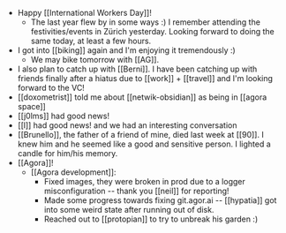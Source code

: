 - Happy [[International Workers Day]]!
  - The last year flew by in some ways :) I remember attending the festivities/events in Zürich yesterday. Looking forward to doing the same today, at least a few hours.
- I got into [[biking]] again and I'm enjoying it tremendously :)
  - We may bike tomorrow with [[AG]].
- I also plan to catch up with [[Berni]]. I have been catching up with friends finally after a hiatus due to [[work]] + [[travel]] and I'm looking forward to the VC!
- [[doxometrist]] told me about [[netwik-obsidian]] as being in [[agora space]]
- [[j0lms]] had good news!
- [[l]] had good news! and we had an interesting conversation
- [[Brunello]], the father of a friend of mine, died last week at [[90]]. I knew him and he seemed like a good and sensitive person. I lighted a candle for him/his memory.
- [[Agora]]!
  - [[Agora development]]:
    - Fixed images, they were broken in prod due to a logger misconfiguration -- thank you [[neil]] for reporting!
    - Made some progress towards fixing git.agor.ai -- [[hypatia]] got into some weird state after running out of disk.
    - Reached out to [[protopian]] to try to unbreak his garden :)
